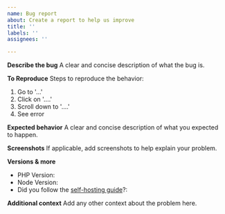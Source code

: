 ```yaml
---
name: Bug report
about: Create a report to help us improve
title: ''
labels: ''
assignees: ''

---
```


**Describe the bug**
A clear and concise description of what the bug is.

**To Reproduce**
Steps to reproduce the behavior:
1. Go to '...'
2. Click on '....'
3. Scroll down to '....'
4. See error

**Expected behavior**
A clear and concise description of what you expected to happen.

**Screenshots**
If applicable, add screenshots to help explain your problem.

**Versions & more**
- PHP Version:
- Node Version:
- Did you follow the [self-hosting guide](https://github.com/stefanzweifel/screeenly/wiki/Requirements-and-Install)?:

**Additional context**
Add any other context about the problem here.
